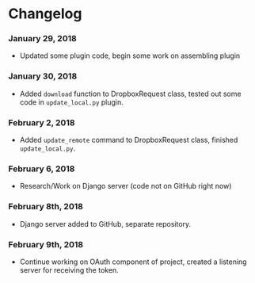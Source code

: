 # Changelog

### January 29, 2018
* Updated some plugin code, begin some work on assembling plugin

### January 30, 2018
* Added `download` function to DropboxRequest class, tested out some code in `update_local.py` plugin.

### February 2, 2018
* Added `update_remote` command to DropboxRequest class, finished `update_local.py`.

### February 6, 2018
* Research/Work on Django server (code not on GitHub right now)

### February 8th, 2018
* Django server added to GitHub, separate repository.

### February 9th, 2018
* Continue working on OAuth component of project, created a listening server for receiving the token.


